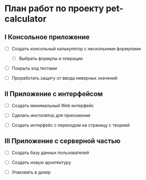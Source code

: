 # План работ по проекту pet-calculator

## I Консольное приложение

  - [ ] Создать консольный калькулятор с несколькими формулами
    - [ ] Выбрать формулы и операции

  - [ ] Покрыть код тестами


  - [ ] Проработать защиту от ввода неверных значений


## II Приложение с интерфейсом

- [ ] Создать минимальный Web интерфейс

- [ ] Сделать инстолятор для приложения

- [ ] Создать интерфейс с переходом на страницу с теорией


## III Приложение с серверной частью

- [ ] Создать базу данных пользователей

- [ ] Создать новую архитектуру 

- [ ] Упаковать в докер